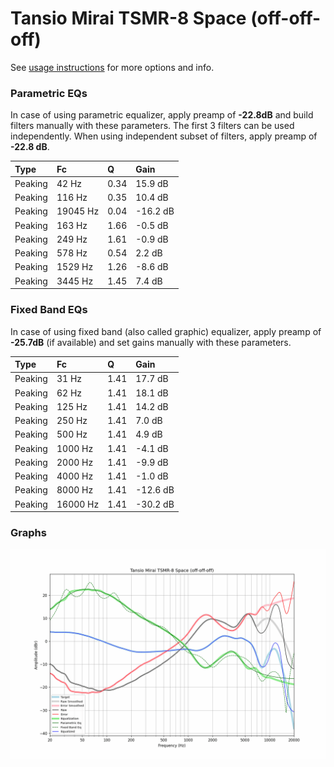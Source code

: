 # Tansio Mirai TSMR-8 Space (off-off-off)
See [usage instructions](https://github.com/jaakkopasanen/AutoEq#usage) for more options and info.

### Parametric EQs
In case of using parametric equalizer, apply preamp of **-22.8dB** and build filters manually
with these parameters. The first 3 filters can be used independently.
When using independent subset of filters, apply preamp of **-22.8 dB**.

| Type    | Fc       |    Q | Gain     |
|:--------|:---------|:-----|:---------|
| Peaking | 42 Hz    | 0.34 | 15.9 dB  |
| Peaking | 116 Hz   | 0.35 | 10.4 dB  |
| Peaking | 19045 Hz | 0.04 | -16.2 dB |
| Peaking | 163 Hz   | 1.66 | -0.5 dB  |
| Peaking | 249 Hz   | 1.61 | -0.9 dB  |
| Peaking | 578 Hz   | 0.54 | 2.2 dB   |
| Peaking | 1529 Hz  | 1.26 | -8.6 dB  |
| Peaking | 3445 Hz  | 1.45 | 7.4 dB   |

### Fixed Band EQs
In case of using fixed band (also called graphic) equalizer, apply preamp of **-25.7dB**
(if available) and set gains manually with these parameters.

| Type    | Fc       |    Q | Gain     |
|:--------|:---------|:-----|:---------|
| Peaking | 31 Hz    | 1.41 | 17.7 dB  |
| Peaking | 62 Hz    | 1.41 | 18.1 dB  |
| Peaking | 125 Hz   | 1.41 | 14.2 dB  |
| Peaking | 250 Hz   | 1.41 | 7.0 dB   |
| Peaking | 500 Hz   | 1.41 | 4.9 dB   |
| Peaking | 1000 Hz  | 1.41 | -4.1 dB  |
| Peaking | 2000 Hz  | 1.41 | -9.9 dB  |
| Peaking | 4000 Hz  | 1.41 | -1.0 dB  |
| Peaking | 8000 Hz  | 1.41 | -12.6 dB |
| Peaking | 16000 Hz | 1.41 | -30.2 dB |

### Graphs
![](./Tansio%20Mirai%20TSMR-8%20Space%20(off-off-off).png)